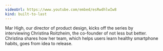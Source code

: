 ```yaml
---
videoUrl: https://www.youtube.com/embed/esRwdhlwIw8
kind: built-to-last
---
```


Mar High, our director of product design, kicks off the series by interviewing
Christina Roitzheim, the co-founder of not less but better. Christina shares how
her team, which helps users learn healthy smartphone habits, goes from idea to
release.
